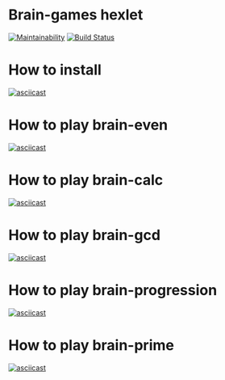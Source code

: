 # Brain-games hexlet
[![Maintainability](https://api.codeclimate.com/v1/badges/ce99e4793f160670f577/maintainability)](https://codeclimate.com/github/Heizoinside/frontend-project-lvl1/maintainability)
[![Build Status](https://travis-ci.org/Heizoinside/heizo-braingames.svg?branch=master)](https://travis-ci.org/Heizoinside/heizo-braingames)
# How to install
[![asciicast](https://asciinema.org/a/2c8K4BhHh7fkPbQCiKYkcovJI.svg)](https://asciinema.org/a/2c8K4BhHh7fkPbQCiKYkcovJI)
# How to play brain-even
[![asciicast](https://asciinema.org/a/B4TbDj2ZZEfCVwyLZybKsq6ZX.svg)](https://asciinema.org/a/B4TbDj2ZZEfCVwyLZybKsq6ZX)
# How to play brain-calc
[![asciicast](https://asciinema.org/a/VWxHg9h63CMzsZdM5gV1RAdl4.svg)](https://asciinema.org/a/VWxHg9h63CMzsZdM5gV1RAdl4)
# How to play brain-gcd
[![asciicast](https://asciinema.org/a/aaoVetS2gbavF8GwtDqRA9dU3.svg)](https://asciinema.org/a/aaoVetS2gbavF8GwtDqRA9dU3)
# How to play brain-progression
[![asciicast](https://asciinema.org/a/Oc8PRA6PhFQDhAFPKrqz41IrE.svg)](https://asciinema.org/a/Oc8PRA6PhFQDhAFPKrqz41IrE)
# How to play brain-prime
[![asciicast](https://asciinema.org/a/oxxCXNuOEstwywVbSKG7Clkzj.svg)](https://asciinema.org/a/oxxCXNuOEstwywVbSKG7Clkzj)
